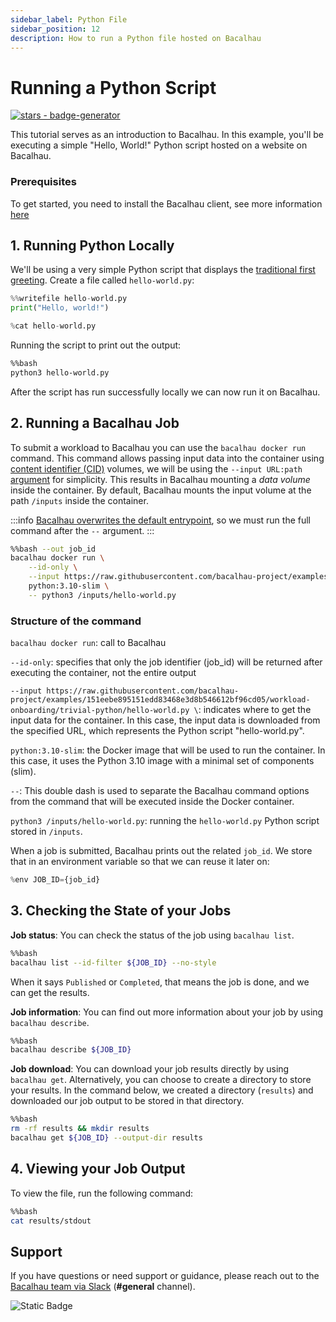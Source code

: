 ```yaml
---
sidebar_label: Python File
sidebar_position: 12
description: How to run a Python file hosted on Bacalhau
---
```


# Running a Python Script

[![stars - badge-generator](https://img.shields.io/github/stars/bacalhau-project/bacalhau?style=social)](https://github.com/bacalhau-project/bacalhau)

This tutorial serves as an introduction to Bacalhau. In this example, you'll be executing a simple "Hello, World!" Python script hosted on a website on Bacalhau.

### Prerequisites

To get started, you need to install the Bacalhau client, see more information [here](../../../getting-started/installation.md)

## 1. Running Python Locally

We'll be using a very simple Python script that displays the [traditional first greeting](https://en.wikipedia.org/wiki/%22Hello,\_World!%22\_program). Create a file called `hello-world.py`:

```python
%%writefile hello-world.py
print("Hello, world!")
```

```python
%cat hello-world.py
```

Running the script to print out the output:

```bash
%%bash
python3 hello-world.py
```

After the script has run successfully locally we can now run it on Bacalhau.

## 2. Running a Bacalhau Job

To submit a workload to Bacalhau you can use the `bacalhau docker run` command. This command allows passing input data into the container using [content identifier (CID)](https://github.com/multiformats/cid) volumes, we will be using the `--input URL:path` [argument](../trivial-python/broken-reference/) for simplicity. This results in Bacalhau mounting a _data volume_ inside the container. By default, Bacalhau mounts the input volume at the path `/inputs` inside the container.

:::info [Bacalhau overwrites the default entrypoint](https://github.com/filecoin-project/bacalhau/blob/v0.2.3/cmd/bacalhau/docker\_run.go#L64), so we must run the full command after the `--` argument. :::

```bash
%%bash --out job_id
bacalhau docker run \
    --id-only \
    --input https://raw.githubusercontent.com/bacalhau-project/examples/151eebe895151edd83468e3d8b546612bf96cd05/workload-onboarding/trivial-python/hello-world.py \
    python:3.10-slim \
    -- python3 /inputs/hello-world.py
```

### Structure of the command

`bacalhau docker run`: call to Bacalhau

`--id-only`: specifies that only the job identifier (job\_id) will be returned after executing the container, not the entire output

`--input https://raw.githubusercontent.com/bacalhau-project/examples/151eebe895151edd83468e3d8b546612bf96cd05/workload-onboarding/trivial-python/hello-world.py \`: indicates where to get the input data for the container. In this case, the input data is downloaded from the specified URL, which represents the Python script "hello-world.py".

`python:3.10-slim`: the Docker image that will be used to run the container. In this case, it uses the Python 3.10 image with a minimal set of components (slim).

`--`: This double dash is used to separate the Bacalhau command options from the command that will be executed inside the Docker container.

`python3 /inputs/hello-world.py`: running the `hello-world.py` Python script stored in `/inputs`.

When a job is submitted, Bacalhau prints out the related `job_id`. We store that in an environment variable so that we can reuse it later on:

```python
%env JOB_ID={job_id}
```

## 3. Checking the State of your Jobs

**Job status**: You can check the status of the job using `bacalhau list`.

```bash
%%bash
bacalhau list --id-filter ${JOB_ID} --no-style
```

When it says `Published` or `Completed`, that means the job is done, and we can get the results.

**Job information**: You can find out more information about your job by using `bacalhau describe`.

```bash
%%bash
bacalhau describe ${JOB_ID}
```

**Job download**: You can download your job results directly by using `bacalhau get`. Alternatively, you can choose to create a directory to store your results. In the command below, we created a directory (`results`) and downloaded our job output to be stored in that directory.

```bash
%%bash
rm -rf results && mkdir results
bacalhau get ${JOB_ID} --output-dir results
```

## 4. Viewing your Job Output

To view the file, run the following command:

```bash
%%bash
cat results/stdout
```

## Support

If you have questions or need support or guidance, please reach out to the [Bacalhau team via Slack](https://bacalhauproject.slack.com/ssb/redirect) (**#general** channel).

![Static Badge](https://img.shields.io/badge/Test-Pass-green)